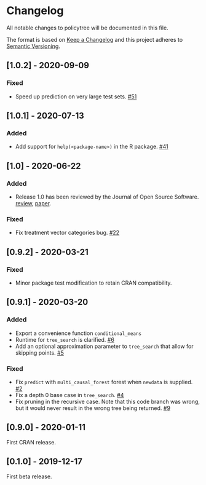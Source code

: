 # Changelog
All notable changes to policytree will be documented in this file.

The format is based on [Keep a Changelog](http://keepachangelog.com/en/1.0.0/)
and this project adheres to [Semantic Versioning](http://semver.org/spec/v2.0.0.html).

## [1.0.2] - 2020-09-09

### Fixed
- Speed up prediction on very large test sets. [#51](https://github.com/grf-labs/policytree/pull/51)

## [1.0.1] - 2020-07-13

### Added
- Add support for `help(<package-name>)` in the R package. [#41](https://github.com/grf-labs/policytree/pull/41)

## [1.0] - 2020-06-22

### Added
- Release 1.0 has been reviewed by the Journal of Open Source Software. [review](https://github.com/openjournals/joss-reviews/issues/2232), [paper](https://joss.theoj.org/papers/10.21105/joss.02232).

### Fixed
- Fix treatment vector categories bug. [#22](https://github.com/grf-labs/policytree/pull/22)

## [0.9.2] - 2020-03-21

### Fixed
- Minor package test modification to retain CRAN compatibility.

## [0.9.1] - 2020-03-20

### Added
- Export a convenience function `conditional_means`
- Runtime for `tree_search` is clarified. [#6](https://github.com/grf-labs/policytree/pull/6)
- Add an optional approximation parameter to `tree_search` that allow for skipping points. [#5](https://github.com/grf-labs/policytree/pull/5)

### Fixed
- Fix `predict` with `multi_causal_forest` forest when `newdata` is supplied. [#2](https://github.com/grf-labs/policytree/pull/2)
- Fix a depth 0 base case in `tree_search`. [#4](https://github.com/grf-labs/policytree/pull/4)
- Fix pruning in the recursive case. Note that this code branch was wrong, but it would never result in the wrong tree being returned. [#9](https://github.com/grf-labs/policytree/pull/9)

## [0.9.0] - 2020-01-11
First CRAN release.

## [0.1.0] - 2019-12-17
First beta release.
